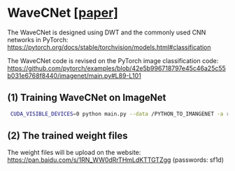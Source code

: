 # WaveCNet [[paper]](https://openaccess.thecvf.com/content_CVPR_2020/papers/Li_Wavelet_Integrated_CNNs_for_Noise-Robust_Image_Classification_CVPR_2020_paper.pdf)

The WaveCNet is designed using DWT and the commonly used CNN networks in PyTorch: https://pytorch.org/docs/stable/torchvision/models.html#classification

The WaveCNet code is revised on the PyTorch image classification code: https://github.com/pytorch/examples/blob/42e5b996718797e45c46a25c55b031e6768f8440/imagenet/main.py#L89-L101

## (1) Training WaveCNet on ImageNet

```bash
 CUDA_VISIBLE_DEVICES=0 python main.py --data /PYTHON_TO_IMANGENET -a resnet18_dwt -b 256 -w bior3.3 --gpu 0 --lr 0.1
```

## (2) The trained weight files

The weight files will be upload on the website: https://pan.baidu.com/s/1RN_WW0dRrTHmLdKTTGTZgg  (passwords: sf1d)
